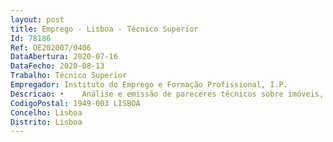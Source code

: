 ```yaml
--- 
layout: post
title: Emprego - Lisboa - Técnico Superior
Id: 78186
Ref: OE202007/0406
DataAbertura: 2020-07-16
DataFecho: 2020-08-13
Trabalho: Técnico Superior
Empregador: Instituto do Emprego e Formação Profissional, I.P.
Descricao: •	Análise e emissão de pareceres técnicos sobre imóveis, para efeitos de arrendamento, cedência, aquisição ou alienação •	Diagnóstico e emissão de pareceres técnicos no contexto da manutenção preventiva e corretiva •	Elaboração de projetos das especialidades inerentes à especialidade técnica •	Elaboração de programas bases  estudos prévios e cadernos de encargos, destinados à contratação de projetos a entidades externas •	Gestão de contratos de projetos, incluído o acompanhamento do respetivo desenvolvimento e a emissão de pareceres •	Gestão e fiscalização de empreitadas •	Participação em júris de procedimentos concursais enquadrados no CCP 
CodigoPostal: 1949-003 LISBOA
Concelho: Lisboa
Distrito: Lisboa
--- 
```

